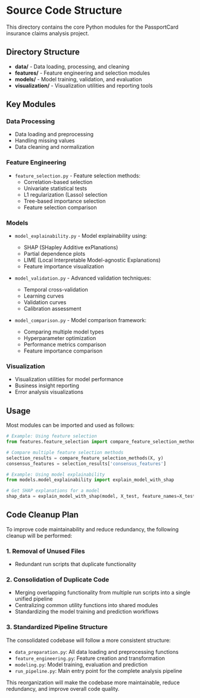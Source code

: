 # Source Code Structure

This directory contains the core Python modules for the PassportCard insurance claims analysis project.

## Directory Structure

- **data/** - Data loading, processing, and cleaning
- **features/** - Feature engineering and selection modules
- **models/** - Model training, validation, and evaluation
- **visualization/** - Visualization utilities and reporting tools

## Key Modules

### Data Processing

- Data loading and preprocessing
- Handling missing values
- Data cleaning and normalization

### Feature Engineering

- `feature_selection.py` - Feature selection methods:
  - Correlation-based selection
  - Univariate statistical tests
  - L1 regularization (Lasso) selection
  - Tree-based importance selection
  - Feature selection comparison

### Models

- `model_explainability.py` - Model explainability using:
  - SHAP (SHapley Additive exPlanations)
  - Partial dependence plots
  - LIME (Local Interpretable Model-agnostic Explanations)
  - Feature importance visualization

- `model_validation.py` - Advanced validation techniques:
  - Temporal cross-validation
  - Learning curves
  - Validation curves
  - Calibration assessment

- `model_comparison.py` - Model comparison framework:
  - Comparing multiple model types
  - Hyperparameter optimization
  - Performance metrics comparison
  - Feature importance comparison

### Visualization

- Visualization utilities for model performance
- Business insight reporting
- Error analysis visualizations

## Usage

Most modules can be imported and used as follows:

```python
# Example: Using feature selection
from features.feature_selection import compare_feature_selection_methods

# Compare multiple feature selection methods
selection_results = compare_feature_selection_methods(X, y)
consensus_features = selection_results['consensus_features']

# Example: Using model explainability
from models.model_explainability import explain_model_with_shap

# Get SHAP explanations for a model
shap_data = explain_model_with_shap(model, X_test, feature_names=X_test.columns)
```

## Code Cleanup Plan

To improve code maintainability and reduce redundancy, the following cleanup will be performed:

### 1. Removal of Unused Files
- Redundant run scripts that duplicate functionality

### 2. Consolidation of Duplicate Code
- Merging overlapping functionality from multiple run scripts into a single unified pipeline
- Centralizing common utility functions into shared modules
- Standardizing the model training and prediction workflows

### 3. Standardized Pipeline Structure
The consolidated codebase will follow a more consistent structure:
- `data_preparation.py`: All data loading and preprocessing functions
- `feature_engineering.py`: Feature creation and transformation
- `modeling.py`: Model training, evaluation and prediction 
- `run_pipeline.py`: Main entry point for the complete analysis pipeline

This reorganization will make the codebase more maintainable, reduce redundancy, and improve overall code quality. 